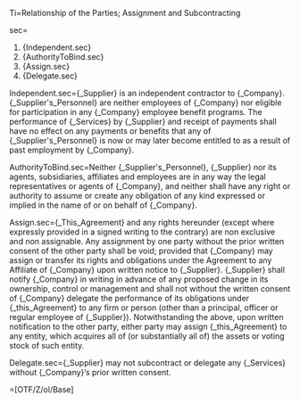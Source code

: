 Ti=Relationship of the Parties; Assignment and Subcontracting

sec=<ol><li>{Independent.sec}<li>{AuthorityToBind.sec}<li>{Assign.sec}<li>{Delegate.sec}</ol>

Independent.sec={_Supplier} is an independent contractor to {_Company}. {_Supplier's_Personnel} are neither employees of {_Company} nor eligible for participation in any {_Company} employee benefit programs. The performance of {_Services} by {_Supplier} and receipt of payments shall have no effect on any payments or benefits that any of {_Supplier's_Personnel} is now or may later become entitled to as a result of past employment by {_Company}.

AuthorityToBind.sec=Neither {_Supplier's_Personnel}, {_Supplier} nor its agents, subsidiaries, affiliates and employees are in any way the legal representatives or agents of {_Company}, and neither shall have any right or authority to assume or create any obligation of any kind expressed or implied in the name of or on behalf of {_Company}.

Assign.sec={_This_Agreement} and any rights hereunder (except where expressly provided in a signed writing to the contrary) are non exclusive and non assignable. Any assignment by one party without the prior written consent of the other party shall be void; provided that {_Company} may assign or transfer its rights and obligations under the Agreement to any Affiliate of {_Company} upon written notice to {_Supplier}. {_Supplier} shall notify {_Company} in writing in advance of any proposed change in its ownership, control or management and shall not without the written consent of {_Company} delegate the performance of its obligations under {_this_Agreement} to any firm or person (other than a principal, officer or regular employee of {_Supplier}). Notwithstanding the above, upon written notification to the other party, either party may assign {_this_Agreement} to any entity, which acquires all of (or substantially all of) the assets or voting stock of such entity.

Delegate.sec={_Supplier} may not subcontract or delegate any {_Services} without {_Company}’s prior written consent.

=[OTF/Z/ol/Base]

